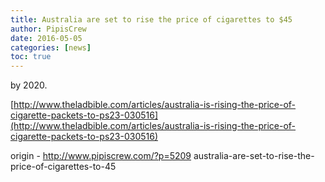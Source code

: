 ```yaml
---
title: Australia are set to rise the price of cigarettes to $45
author: PipisCrew
date: 2016-05-05
categories: [news]
toc: true
---
```


by 2020.

[http://www.theladbible.com/articles/australia-is-rising-the-price-of-cigarette-packets-to-ps23-030516](http://www.theladbible.com/articles/australia-is-rising-the-price-of-cigarette-packets-to-ps23-030516)

origin - http://www.pipiscrew.com/?p=5209 australia-are-set-to-rise-the-price-of-cigarettes-to-45